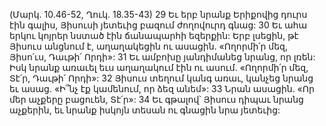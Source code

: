 (Մարկ. 10.46-52, Ղուկ. 18.35-43)
29 Եւ երբ նրանք Երիքովից դուրս էին գալիս, Յիսուսի յետեւից բազում ժողովուրդ գնաց: 30 Եւ ահա երկու կոյրեր նստած էին ճանապարհի եզերքին: Երբ լսեցին, թէ Յիսուս անցնում է, աղաղակեցին ու ասացին. «Ողորմի՛ր մեզ, Յիսո՛ւս, Դաւթի՛ Որդի»: 31 Եւ ամբոխը յանդիմանեց նրանց, որ լռեն: Իսկ նրանք առաւել եւս աղաղակում էին ու ասում. «Ողորմի՛ր մեզ, Տէ՛ր, Դաւթի՛ Որդի»: 32 Յիսուս տեղում կանգ առաւ, կանչեց նրանց եւ ասաց. «Ի՞նչ էք կամենում, որ ձեզ անեմ»: 33 Նրան ասացին. «Որ մեր աչքերը բացուեն, Տէ՛ր»: 34 Եւ գթալով՝ Յիսուս դիպաւ նրանց աչքերին, եւ նրանք իսկոյն տեսան ու գնացին նրա յետեւից:
